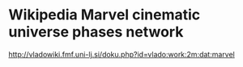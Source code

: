 # Wikipedia Marvel cinematic universe phases network

http://vladowiki.fmf.uni-lj.si/doku.php?id=vlado:work:2m:dat:marvel
